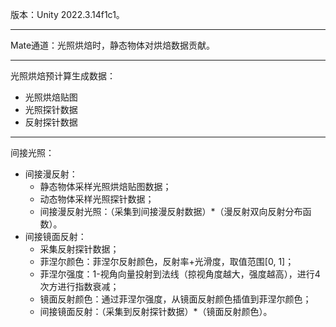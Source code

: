 版本：Unity 2022.3.14f1c1。
***
Mate通道：光照烘焙时，静态物体对烘焙数据贡献。
***
光照烘焙预计算生成数据：
- 光照烘焙贴图
- 光照探针数据
- 反射探针数据
***
间接光照：
- 间接漫反射：
  - 静态物体采样光照烘焙贴图数据；
  - 动态物体采样光照探针数据；
  - 间接漫反射光照：（采集到间接漫反射数据）*（漫反射双向反射分布函数）。
- 间接镜面反射：
  - 采集反射探针数据；
  - 菲涅尔颜色：菲涅尔反射颜色，反射率+光滑度，取值范围[0, 1]；
  - 菲涅尔强度：1-视角向量投射到法线（掠视角度越大，强度越高），进行4次方进行指数衰减；
  - 镜面反射颜色：通过菲涅尔强度，从镜面反射颜色插值到菲涅尔颜色；
  - 间接镜面反射：（采集到反射探针数据）*（镜面反射颜色）。
